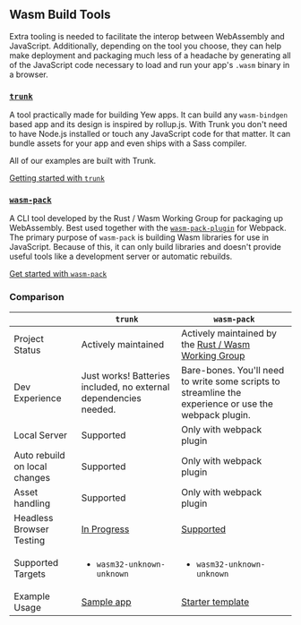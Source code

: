 ## **Wasm Build Tools**

Extra tooling is needed to facilitate the interop between WebAssembly and JavaScript. Additionally,
depending on the tool you choose, they can help make deployment and packaging much less of a
headache by generating all of the JavaScript code necessary to load and run your app's `.wasm`
binary in a browser.

### [**`trunk`**](https://github.com/thedodd/trunk/)

A tool practically made for building Yew apps.
It can build any `wasm-bindgen` based app and its design is inspired by rollup.js.
With Trunk you don't need to have Node.js installed or touch any JavaScript code for that matter.
It can bundle assets for your app and even ships with a Sass compiler.

All of our examples are built with Trunk.

[Getting started with `trunk`](project-setup/using-trunk.md)

### [**`wasm-pack`**](https://rustwasm.github.io/docs/wasm-pack/)

A CLI tool developed by the Rust / Wasm Working Group for packaging up WebAssembly. Best used
together with the [`wasm-pack-plugin`](https://github.com/wasm-tool/wasm-pack-plugin) for Webpack.
The primary purpose of `wasm-pack` is building Wasm libraries for use in JavaScript.
Because of this, it can only build libraries and doesn't provide useful tools like a development server or automatic rebuilds.

[Get started with `wasm-pack`](project-setup/using-wasm-pack.md)

### Comparison

|                               | `trunk`                                                          | `wasm-pack`                                                                                           |
| ----------------------------- | ---------------------------------------------------------------- | ----------------------------------------------------------------------------------------------------  |
| Project Status                | Actively maintained                                              | Actively maintained by the [Rust / Wasm Working Group](https://rustwasm.github.io)                    |
| Dev Experience                | Just works! Batteries included, no external dependencies needed. | Bare-bones. You'll need to write some scripts to streamline the experience or use the webpack plugin. |
| Local Server                  | Supported                                                        | Only with webpack plugin                                                                              |
| Auto rebuild on local changes | Supported                                                        | Only with webpack plugin                                                                              |
| Asset handling                | Supported                                                        | Only with webpack plugin                                                                              |
| Headless Browser Testing      | [In Progress](https://github.com/thedodd/trunk/issues/20)        | [Supported](https://rustwasm.github.io/wasm-pack/book/commands/test.html)                             |
| Supported Targets             | <ul><li><code>wasm32-unknown-unknown</code></li></ul>            | <ul><li><code>wasm32-unknown-unknown</code></li></ul>                                                 |
| Example Usage                 | [Sample app](./../project-setup/build-a-sample-app.md)             | [Starter template](https://github.com/yewstack/yew-wasm-pack-minimal)                                 |
